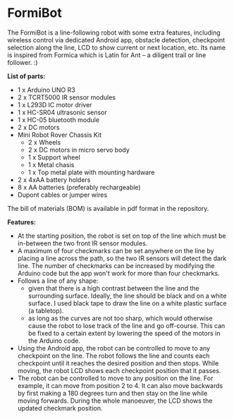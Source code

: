 # FormiBot
The FormiBot is a line-following robot with some extra features, including wireless control via dedicated Android app, obstacle detection, checkpoint selection along the line, LCD to show current or next location, etc. 
Its name is inspired from Formica which is Latin for Ant – a diligent trail or line follower. :)

**List of parts:**
* 1 x Arduino UNO R3
* 2 x TCRT5000 IR sensor modules
* 1 x L293D IC motor driver
* 1 x HC-SR04 ultrasonic sensor
* 1 x HC-05 bluetooth module
* 2 x DC motors
* Mini Robot Rover Chassis Kit
  - 2 x Wheels
  - 2 x DC motors in micro servo body
  - 1 x Support wheel
  - 1 x Metal chasis
  - 1 x Top metal plate with mounting hardware
* 2 x 4xAA battery holders
* 8 x AA batteries (preferably rechargeable)
* Dupont cables or jumper wires

The bill of materials (BOM) is available in pdf format in the repository.

**Features:**
* At the starting position, the robot is set on top of the line which must be in-between the two front IR sensor modules.
* A maximum of four checkmarks can be set anywhere on the line by placing a line across the path, so the two IR sensors will detect the dark line. The number of checkmarks can be increased by modifying the Arduino code but the app won't work for more than four checkmarks.
* Follows a line of any shape:
  - given that there is a high contrast between the line and the surrounding surface. Ideally, the line should be black and on a white surface. I used black tape to draw the line on a white plastic surface (a tabletop).
  - as long as the curves are not too sharp, which would otherwise cause the robot to lose track of the line and go off-course. This can be fixed to a certain extent by lowering the speed of the motors in the Arduino code. 
* Using the Android app, the robot can be controlled to move to any checkpoint on the line. The robot follows the line and counts each checkpoint until it reaches the desired position and then stops. While moving, the robot LCD shows each checkpoint position that it passes.
* The robot can be controlled to move to any position on the line. For example, it can move from position 2 to 4. It can also move backwards by first making a 180 degrees turn and then stay on the line while moving forwards. During the whole manoeuver, the LCD shows the updated checkmark position. 
